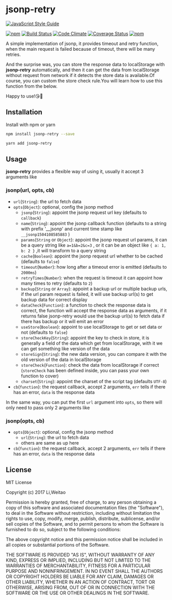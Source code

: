 # jsonp-retry

[![JavaScript Style Guide](https://cdn.rawgit.com/standard/standard/master/badge.svg)](https://github.com/standard/standard)

[![npm](https://img.shields.io/npm/v/jsonp-retry.svg?style=flat-square)](https://www.npmjs.com/package/jsonp-retry)
[![Build Status](https://img.shields.io/travis/luckyadam/jsonp-retry.svg?style=flat-square)](https://travis-ci.org/luckyadam/jsonp-retry)
[![Code Climate](https://img.shields.io/codeclimate/github/luckyadam/jsonp-retry.svg?style=flat-square)](https://codeclimate.com/github/luckyadam/jsonp-retry)
[![Coverage Status](https://img.shields.io/coveralls/luckyadam/jsonp-retry.svg?style=flat-square)](https://coveralls.io/github/luckyadam/jsonp-retry?branch=master)
[![npm](https://img.shields.io/npm/dw/jsonp-retry.svg?style=flat-square)](https://www.npmjs.com/package/jsonp-retry)

A simple implementation of jsonp, it provides timeout and retry function, when the main request is failed because of timeout, there will be many retries.

And the surprise was, you can store the response data to localStorage with **jsonp-retry** automatically, and then it can get the data from localStorage without request from network if it detects the store data is available.Of course, you can custom the store check rule.You will learn how to use this function from the below.

Happy to use!😘🤡

## Installation

Install with npm or yarn

``` bash
npm install jsonp-retry --save

yarn add jsonp-retry
```

## Usage

**jsonp-retry** provides a flexible way of using it, usually it accept 3 arguments like

### jsonp(url, opts, cb)

* `url`(`String`): the url to fetch data
* `opts`(`Object`): optional, config the jsonp method
  * `jsonp`(`String`): appoint the jsonp request url key (defaults to `callback`)
  * `name`(`String`): appoint the jsonp callback function (defaults to a string with prefix '__jsonp' and current time stamp like `__jsonp1504108585883` )
  * `params`(`String` or `Object`): appoint the jsonp request url params, it can be a query string like `a=1&b=2&c=3` , or it can be an object like `{ a: 1, b: 2 }` ,it will transform to a query string
  * `cache`(`Boolean`): appoint the jsonp request url whether to be cached (defaults to `false`)
  * `timeout`(`Number`): how long after a timeout error is emitted (defaults to `2000ms`)
  * `retryTimes`(`Number`): when the request is timeout it can appoint how many times to retry (defaults to `2`)
  * `backup`(`String` or `Array`): appoint a backup url or multiple backup urls, if the url param request is failed, it will use backup url(s) to get backup data for correct display
  * `dataCheck`(`Function`): a function to check the response data is correct, the function will accept the response data as arguments, if it returns false jsonp-retry would use the backup url(s) to fetch data if there has backup or it will emit an error
  * `useStore`(`Boolean`): appoint to use localStorage to get or set data or not (defaults to `false`)
  * `storeCheckKey`(`String`): appoint the key to check in store, it is generally a field of the data which get from localStorage, with it we can get something like version of the data
  * `storeSign`(`String`): the new data version, you can compare it with the old version of the data in localStorage
  * `storeCheck`(`Function`): check the data from localStorage if correct (`storeCheck` has been defined inside, you can pass your own function to cover)
  * `charset`(`String`): appoint the charset of the script tag (defaults `UTF-8`)
* `cb`(`function`): the request callback, accept 2 arguments, `err` tells if there has an error, `data` is the response data

In the same way, you can put the first `url` argument into `opts`, so there will only need to pass only 2 arguments like

### jsonp(opts, cb)

* `opts`(`Object`): optional, config the jsonp method
  * `url`(`String`): the url to fetch data
  * others are same as up here
* `cb`(`function`): the request callback, accept 2 arguments, `err` tells if there has an error, `data` is the response data

## License

MIT License

Copyright (c) 2017 Li,Weitao

Permission is hereby granted, free of charge, to any person obtaining a copy
of this software and associated documentation files (the "Software"), to deal
in the Software without restriction, including without limitation the rights
to use, copy, modify, merge, publish, distribute, sublicense, and/or sell
copies of the Software, and to permit persons to whom the Software is
furnished to do so, subject to the following conditions:

The above copyright notice and this permission notice shall be included in all
copies or substantial portions of the Software.

THE SOFTWARE IS PROVIDED "AS IS", WITHOUT WARRANTY OF ANY KIND, EXPRESS OR
IMPLIED, INCLUDING BUT NOT LIMITED TO THE WARRANTIES OF MERCHANTABILITY,
FITNESS FOR A PARTICULAR PURPOSE AND NONINFRINGEMENT. IN NO EVENT SHALL THE
AUTHORS OR COPYRIGHT HOLDERS BE LIABLE FOR ANY CLAIM, DAMAGES OR OTHER
LIABILITY, WHETHER IN AN ACTION OF CONTRACT, TORT OR OTHERWISE, ARISING FROM,
OUT OF OR IN CONNECTION WITH THE SOFTWARE OR THE USE OR OTHER DEALINGS IN THE
SOFTWARE.
